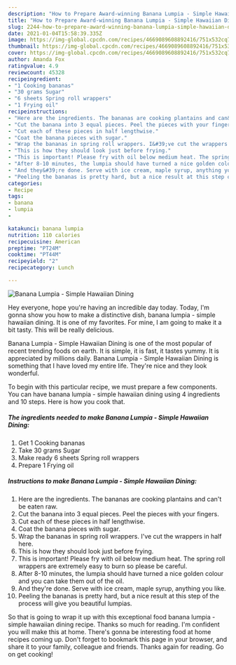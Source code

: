 ```yaml
---
description: "How to Prepare Award-winning Banana Lumpia - Simple Hawaiian Dining"
title: "How to Prepare Award-winning Banana Lumpia - Simple Hawaiian Dining"
slug: 2244-how-to-prepare-award-winning-banana-lumpia-simple-hawaiian-dining
date: 2021-01-04T15:58:39.335Z
image: https://img-global.cpcdn.com/recipes/4669089608892416/751x532cq70/banana-lumpia-simple-hawaiian-dining-recipe-main-photo.jpg
thumbnail: https://img-global.cpcdn.com/recipes/4669089608892416/751x532cq70/banana-lumpia-simple-hawaiian-dining-recipe-main-photo.jpg
cover: https://img-global.cpcdn.com/recipes/4669089608892416/751x532cq70/banana-lumpia-simple-hawaiian-dining-recipe-main-photo.jpg
author: Amanda Fox
ratingvalue: 4.9
reviewcount: 45328
recipeingredient:
- "1 Cooking bananas"
- "30 grams Sugar"
- "6 sheets Spring roll wrappers"
- "1 Frying oil"
recipeinstructions:
- "Here are the ingredients. The bananas are cooking plantains and can&#39;t be eaten raw."
- "Cut the banana into 3 equal pieces. Peel the pieces with your fingers."
- "Cut each of these pieces in half lengthwise."
- "Coat the banana pieces with sugar."
- "Wrap the bananas in spring roll wrappers. I&#39;ve cut the wrappers in half here."
- "This is how they should look just before frying."
- "This is important! Please fry with oil below medium heat. The spring roll wrappers are extremely easy to burn so please be careful."
- "After 8-10 minutes, the lumpia should have turned a nice golden colour and you can take them out of the oil."
- "And they&#39;re done. Serve with ice cream, maple syrup, anything you like."
- "Peeling the bananas is pretty hard, but a nice result at this step of the process will give you beautiful lumpias."
categories:
- Recipe
tags:
- banana
- lumpia
- 

katakunci: banana lumpia  
nutrition: 110 calories
recipecuisine: American
preptime: "PT24M"
cooktime: "PT44M"
recipeyield: "2"
recipecategory: Lunch

---
```



![Banana Lumpia - Simple Hawaiian Dining](https://img-global.cpcdn.com/recipes/4669089608892416/751x532cq70/banana-lumpia-simple-hawaiian-dining-recipe-main-photo.jpg)

Hey everyone, hope you're having an incredible day today. Today, I'm gonna show you how to make a distinctive dish, banana lumpia - simple hawaiian dining. It is one of my favorites. For mine, I am going to make it a bit tasty. This will be really delicious.



Banana Lumpia - Simple Hawaiian Dining is one of the most popular of recent trending foods on earth. It is simple, it is fast, it tastes yummy. It is appreciated by millions daily. Banana Lumpia - Simple Hawaiian Dining is something that I have loved my entire life. They're nice and they look wonderful.


To begin with this particular recipe, we must prepare a few components. You can have banana lumpia - simple hawaiian dining using 4 ingredients and 10 steps. Here is how you cook that.

<!--inarticleads1-->

##### The ingredients needed to make Banana Lumpia - Simple Hawaiian Dining:

1. Get 1 Cooking bananas
1. Take 30 grams Sugar
1. Make ready 6 sheets Spring roll wrappers
1. Prepare 1 Frying oil




<!--inarticleads2-->

##### Instructions to make Banana Lumpia - Simple Hawaiian Dining:

1. Here are the ingredients. The bananas are cooking plantains and can&#39;t be eaten raw.
1. Cut the banana into 3 equal pieces. Peel the pieces with your fingers.
1. Cut each of these pieces in half lengthwise.
1. Coat the banana pieces with sugar.
1. Wrap the bananas in spring roll wrappers. I&#39;ve cut the wrappers in half here.
1. This is how they should look just before frying.
1. This is important! Please fry with oil below medium heat. The spring roll wrappers are extremely easy to burn so please be careful.
1. After 8-10 minutes, the lumpia should have turned a nice golden colour and you can take them out of the oil.
1. And they&#39;re done. Serve with ice cream, maple syrup, anything you like.
1. Peeling the bananas is pretty hard, but a nice result at this step of the process will give you beautiful lumpias.




So that is going to wrap it up with this exceptional food banana lumpia - simple hawaiian dining recipe. Thanks so much for reading. I'm confident you will make this at home. There's gonna be interesting food at home recipes coming up. Don't forget to bookmark this page in your browser, and share it to your family, colleague and friends. Thanks again for reading. Go on get cooking!
